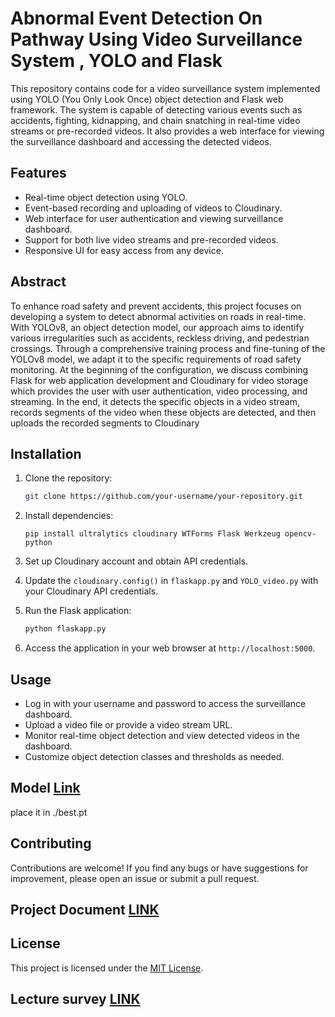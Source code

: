 # Abnormal Event Detection On Pathway Using Video Surveillance System , YOLO and Flask

This repository contains code for a video surveillance system implemented using YOLO (You Only Look Once) object detection and Flask web framework. The system is capable of detecting various events such as accidents, fighting, kidnapping, and chain snatching in real-time video streams or pre-recorded videos. It also provides a web interface for viewing the surveillance dashboard and accessing the detected videos.

## Features

- Real-time object detection using YOLO.
- Event-based recording and uploading of videos to Cloudinary.
- Web interface for user authentication and viewing surveillance dashboard.
- Support for both live video streams and pre-recorded videos.
- Responsive UI for easy access from any device.

## Abstract
To enhance road safety and prevent accidents, this project focuses on developing a system to detect abnormal activities on roads in real-time. With YOLOv8, an object detection model, our approach aims to identify various irregularities such as accidents, reckless driving, and pedestrian crossings. Through a comprehensive training process and fine-tuning of the YOLOv8 model, we adapt it to the specific requirements of road safety monitoring. At the beginning of the configuration, we discuss combining Flask for web application development and Cloudinary for video storage which provides the user with user authentication, video processing, and streaming. In the end, it detects the specific objects in a video stream, records segments of the video when these objects are detected, and then uploads the recorded segments to Cloudinary


## Installation

1. Clone the repository:

   ```bash
   git clone https://github.com/your-username/your-repository.git
   ```

2. Install dependencies:

   ``` 
   pip install ultralytics cloudinary WTForms Flask Werkzeug opencv-python
   ```

3. Set up Cloudinary account and obtain API credentials.
   
4. Update the `cloudinary.config()` in `flaskapp.py` and `YOLO_video.py` with your Cloudinary API credentials.

5. Run the Flask application:

   ```bash
   python flaskapp.py
   ```

6. Access the application in your web browser at `http://localhost:5000`.

## Usage

- Log in with your username and password to access the surveillance dashboard.
- Upload a video file or provide a video stream URL.
- Monitor real-time object detection and view detected videos in the dashboard.
- Customize object detection classes and thresholds as needed.

## Model  [Link](https://drive.google.com/file/d/1j9kSzI7T8gUMLRnBlL3S1LXYimoXg9UG/view?usp=sharing) 
place it in ./best.pt


## Contributing

Contributions are welcome! If you find any bugs or have suggestions for improvement, please open an issue or submit a pull request.


## Project Document [LINK](https://github.com/vishwanathkarka/Abnormal-Event-Detection-On-Pathway/files/14969800/main.doc.pdf)

## License

This project is licensed under the [MIT License](LICENSE).

## Lecture survey [LINK](https://github.com/vishwanathkarka/Abnormal-Event-Detection-On-Pathway/files/14969839/Abnormal_Event_Detection_On_Pathway__Copy_.1.pdf)

